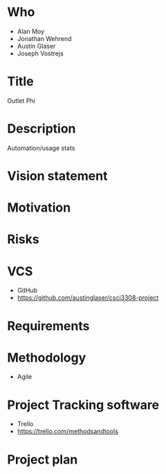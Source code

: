 # Who
* Alan Moy
* Jonathan Wehrend
* Austin Glaser
* Joseph Vostrejs

# Title
Outlet Phi

# Description
Automation/usage stats

# Vision statement

# Motivation

# Risks

# VCS
* GitHub
* https://github.com/austinglaser/csci3308-project

# Requirements

# Methodology
* Agile

# Project Tracking software
* Trello
* https://trello.com/methodsandtools

# Project plan

